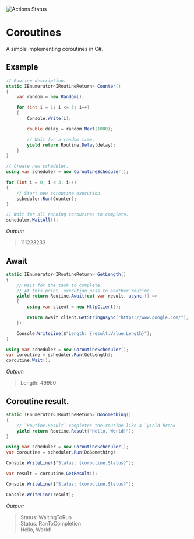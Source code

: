 ![Actions Status](https://github.com/aikidos/Coroutines/workflows/build/badge.svg)

Coroutines
===

A simple implementing coroutines in C#.

Example
---

```c#
// Routine description.
static IEnumerator<IRoutineReturn> Counter()
{
    var random = new Random();

    for (int i = 1; i <= 3; i++)
    {
        Console.Write(i);

        double delay = random.Next(1000);

        // Wait for a random time.
        yield return Routine.Delay(delay);
    }
}

// Create new scheduler.
using var scheduler = new CoroutineScheduler();

for (int i = 0; i < 3; i++)
{
    // Start new coroutine execution.
    scheduler.Run(Counter);
}

// Wait for all running coroutines to complete.
scheduler.WaitAll();
```

*Output:*
> 111223233

Await
---

```c#
static IEnumerator<IRoutineReturn> GetLength()
{
    // Wait for the task to complete. 
    // At this point, execution pass to another routine.
    yield return Routine.Await(out var result, async () =>
    {
        using var client = new HttpClient();

        return await client.GetStringAsync("https://www.google.com/");
    });

    Console.WriteLine($"Length: {result.Value.Length}");
}

using var scheduler = new CoroutineScheduler();
var coroutine = scheduler.Run(GetLength);
coroutine.Wait();
```

*Output:*  
> Length: 49950

Coroutine result.
---

```c#
static IEnumerator<IRoutineReturn> DoSomething()
{
    // `Routine.Result` completes the routine like a `yield break`.
    yield return Routine.Result("Hello, World!");
}

using var scheduler = new CoroutineScheduler();
var coroutine = scheduler.Run(DoSomething);

Console.WriteLine($"Status: {coroutine.Status}");

var result = coroutine.GetResult();

Console.WriteLine($"Status: {coroutine.Status}");

Console.WriteLine(result);
```

*Output:*
> Status: WaitingToRun  
Status: RanToCompletion  
Hello, World!  
